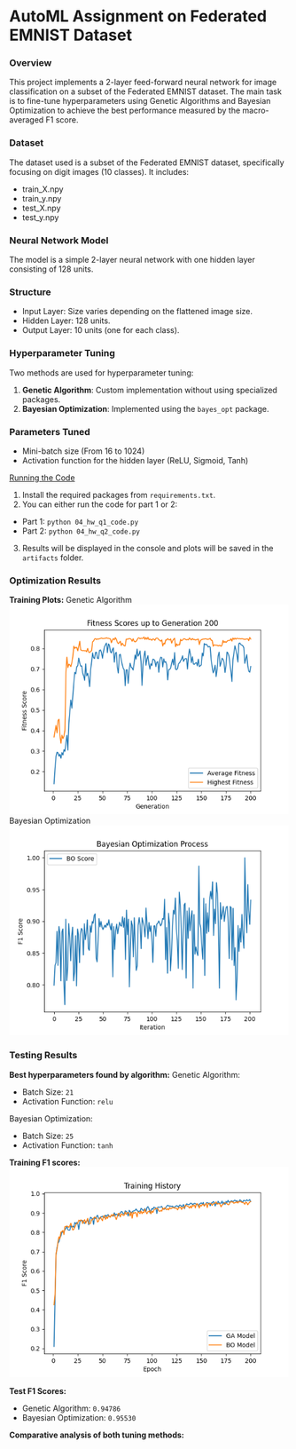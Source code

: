 # AutoML Assignment on Federated EMNIST Dataset

### Overview
This project implements a 2-layer feed-forward neural network for image classification on a subset of the Federated EMNIST dataset. The main task is to fine-tune hyperparameters using Genetic Algorithms and Bayesian Optimization to achieve the best performance measured by the macro-averaged F1 score.

### Dataset
The dataset used is a subset of the Federated EMNIST dataset, specifically focusing on digit images (10 classes). It includes:
- train_X.npy
- train_y.npy
- test_X.npy
- test_y.npy

### Neural Network Model
The model is a simple 2-layer neural network with one hidden layer consisting of 128 units.

### Structure
- Input Layer: Size varies depending on the flattened image size.
- Hidden Layer: 128 units.
- Output Layer: 10 units (one for each class).

### Hyperparameter Tuning
Two methods are used for hyperparameter tuning:
1. **Genetic Algorithm**: Custom implementation without using specialized packages.
2. **Bayesian Optimization**: Implemented using the `bayes_opt` package.

### Parameters Tuned
- Mini-batch size (From 16 to 1024)
- Activation function for the hidden layer (ReLU, Sigmoid, Tanh)

<u>Running the Code</u>
1. Install the required packages from `requirements.txt`.
2. You can either run the code for part 1 or 2:
- Part 1: `python 04_hw_q1_code.py`
- Part 2: `python 04_hw_q2_code.py`
3. Results will be displayed in the console and plots will be saved in the `artifacts` folder.

### Optimization Results

**Training Plots:**
Genetic Algorithm
![Genetic Algorithm Training](artifacts/plots/fitness_plot_gen_200.png)
Bayesian Optimization
![Bayesian Optimization Training](artifacts/plots/bo_process.png)

### Testing Results

**Best hyperparameters found by algorithm:**
Genetic Algorithm:
- Batch Size: `21`
- Activation Function: `relu`

Bayesian Optimization:
- Batch Size: `25`
- Activation Function: `tanh`

**Training F1 scores:**
![Test Model Training Plot](artifacts/training_history.png)

**Test F1 Scores:**
- Genetic Algorithm: `0.94786`
- Bayesian Optimization: `0.95530`

**Comparative analysis of both tuning methods:**
